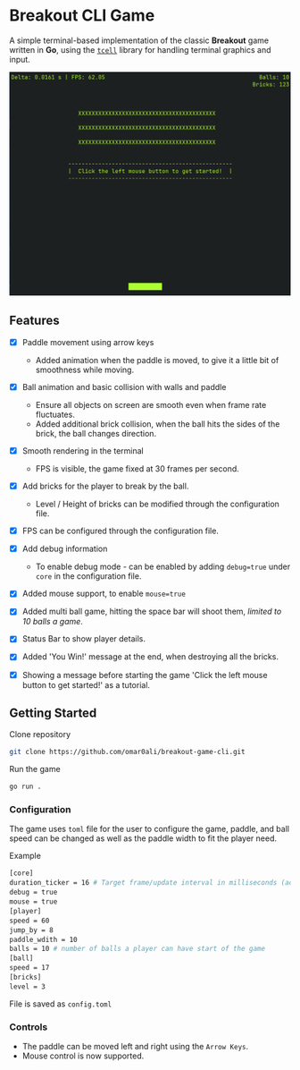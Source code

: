 # Breakout CLI Game

A simple terminal-based implementation of the classic **Breakout** game written in **Go**, using the [`tcell`](https://github.com/gdamore/tcell) library for handling terminal graphics and input.

![game-screenshot](https://github.com/omar0ali/breakout-game-cli/blob/main/screenshots/breakout-game-screenshot.png)

## Features
- [x] Paddle movement using arrow keys
    - Added animation when the paddle is moved, to give it a little bit of smoothness while moving.
- [x] Ball animation and basic collision with walls and paddle
    - Ensure all objects on screen are smooth even when frame rate fluctuates.
    - Added additional brick collision, when the ball hits the sides of the brick, the ball changes
        direction.
- [x] Smooth rendering in the terminal
    - FPS is visible, the game fixed at 30 frames per second.
- [x] Add bricks for the player to break by the ball.
    - Level / Height of bricks can be modified through the configuration file.

- [x] FPS can be configured through the configuration file.

- [x] Add debug information
    - To enable debug mode - can be enabled by adding `debug=true` under `core` in the 
        configuration file.
- [x] Added mouse support, to enable `mouse=true`
- [x] Added multi ball game, hitting the space bar will shoot them, *limited to 10 balls a game*.
- [x] Status Bar to show player details.
- [x] Added 'You Win!' message at the end, when destroying all the bricks.
- [x] Showing a message before starting the game 'Click the left mouse button to get started!' as 
a tutorial.

## Getting Started

Clone repository

```bash
git clone https://github.com/omar0ali/breakout-game-cli.git
```

Run the game

```bash
go run .
```

### Configuration
The game uses `toml` file for the user to configure the game, paddle, and ball speed can be changed as well as 
the paddle width to fit the player need.

Example

```bash
[core]
duration_ticker = 16 # Target frame/update interval in milliseconds (actual FPS may vary)
debug = true
mouse = true
[player]
speed = 60
jump_by = 8
paddle_wdith = 10
balls = 10 # number of balls a player can have start of the game
[ball]
speed = 17
[bricks]
level = 3
```

File is saved as `config.toml`

### Controls
- The paddle can be moved left and right using the `Arrow Keys`.
- Mouse control is now supported.
